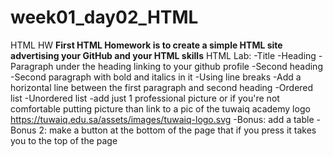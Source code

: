 # week01_day02_HTML
HTML HW
**First HTML Homework is to create a simple HTML site advertising your GitHub and your HTML skills**
HTML Lab:
-Title
-Heading
-Paragraph under the heading linking to your github profile
-Second heading
-Second paragraph with bold and italics in it
-Using line breaks
-Add a horizontal line between the first paragraph and second heading
-Ordered list
-Unordered list
-add just 1 professional picture or if you're not comfortable putting picture than link to a pic of the tuwaiq academy logo https://tuwaiq.edu.sa/assets/images/tuwaiq-logo.svg
-Bonus: add a table
-Bonus 2: make a button at the bottom of the page that if you press it takes you to the top of the page
